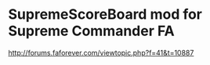 # SupremeScoreBoard mod for Supreme Commander FA

http://forums.faforever.com/viewtopic.php?f=41&t=10887
